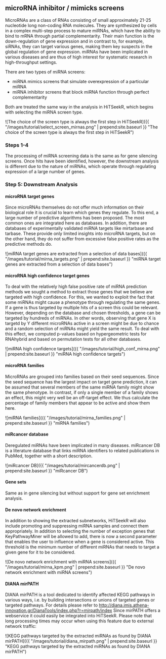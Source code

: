 ## microRNA inhibitor / mimicks screens
<a name="miRNA"></a>

MicroRNAs are a class of RNAs consisting of small approximately 21-25 nucleotide long non-coding RNA molecules. They are synthesized by cells in a complex multi-step process to mature miRNAs, which have
the ability to bind to mRNA through partial complementarity. Their main function is the down-regulation of gene expression and in contrast to, for example, siRNAs, they can target various genes, making 
them key suspects in the global regulation of gene expression. miRNAs have been implicated in various diseases and are thus of high interest for systematic research in high-throughput settings. 

There are two types of miRNA screens:

* miRNA mimics screens that simulate overexpression of a particular miRNA
* miRNA inhibitor screens that block miRNA function through perfect complementarity

Both are treated the same way in the analysis in HiTSeekR, which begins with selecting the miRNA screen type. 

![The choice of the screen type is always the first step in HiTSeekR]({{ "/images/tutorial/select_screen_mirnas.png" | prepend:site.baseurl }} "The choice of the screen type is always the first step in HiTSeekR")

### Steps 1-4

The processing of miRNA screening data is the same as for gene silencing screens. Once hits have been identified, however, the downstream analysis is different due to the nature of miRNAs, which operate through regulating expression of a large number of genes.

### Step 5: Downstream Analysis

#### microRNA target genes

Since microRNAs themselves do not offer much information on their biological role it is crucial to learn which genes they regulate. To this end, a large number of predictive algorithms has been proposed. 
The most common ones are integrated here as databases. In addition, there are databases of experimentally validated miRNA targets like mirtarbase and tarbase. These provide only limited insights into microRNA targets, but 
on the other hand, they do not suffer from excessive false positive rates as the predictive methods do.

![miRNA target genes are extracted from a selection of data bases]({{ "/images/tutorial/mirna_targets.png" | prepend:site.baseurl }} "miRNA target genes are extracted from a selection of data bases")

#### microRNA high confidence target genes

To deal with the relatively high false positive rate of miRNA prediction methods we sought a method to extract those genes that we believe are targeted with high confidence. For this, we wanted to exploit the fact
that some miRNAs might cause a phenotype through regulating the same genes. If a gene is thus targeted by multiple hits of a screen this could be relevant. However, depending on the database and chosen 
thresholds, a gene can be targeted by hundreds of miRNAs. In other words, observing that gene X is targetd by Y different microRNAs active in a screen might be due to chance and a random selection of miRNAs
might yield the same result. To deal with this effect, we computed p-values based on hypergeometric tests for RNAhybrid and based on permutation tests for all other databases. 

![miRNA high confidence targets]({{ "/images/tutorial/high_conf_mirna.png" | prepend:site.baseurl }} "miRNA high confidence targets")

#### microRNA families

MicroRNAs are grouped into families based on their seed sequences. Since the seed sequence has the largest impact on target gene prediction, it can be assumed that several members of the same miRNA family
might show the same phenotype. In contrast, if only a single member of a family shows an effect, this might very well be an off-target effect. We thus calculate the percentage of family members that appear to be active and show them here.

![miRNA families]({{ "/images/tutorial/mirna_families.png" | prepend:site.baseurl }} "miRNA families")

#### miRcancer database

Deregulated miRNAs have been implicated in many diseases. miRcancer DB is a literature database that links miRNA identifiers to related publications in PubMed, together with a short description.

![miRcancer DB]({{ "/images/tutorial/mircancerdb.png" | prepend:site.baseurl }} "miRcancer DB")

#### Gene sets  
Same as in gene silencing but without support for gene set enrichment analysis.

#### De novo network enrichment

In addition to showing the extracted subnetworks, HiTSeekR will also include promoting and suppressing miRNA samples and connect them appropriately. In addition to selecting the number of exception genes that
KeyPathwayMiner will be allowed to add, there is now a second parameter that enables the user to influence when a gene is considered active. This threshold is the minimum number of 
different miRNAs that needs to target a given gene for it to be considered.

![De novo network enrichment with miRNA screens]({{ "/images/tutorial/mirna_kpm.png" | prepend:site.baseurl }} "De novo network enrichment with miRNA screens")

#### DIANA mirPATH

DIANA mirPATH is a tool dedicated to identify affected KEGG pathways in various ways, i.e. by building intersections or unions of targeted genes or targeted pathways. For details please refer to http://diana.imis.athena-innovation.gr/DianaTools/index.php?r=mirpath/index
Since mirPATH offers a webservice it could easily be integrated into HiTSeekR. Please note that long processing times may occur when using this feature due to external network traffic:
 
![KEGG pathways targeted by the extracted miRNAs as found by DIANA mirPATH]({{ "/images/tutorial/diana_mirpath.png" | prepend:site.baseurl }} "KEGG pathways targeted by the extracted miRNAs as found by DIANA mirPATH")